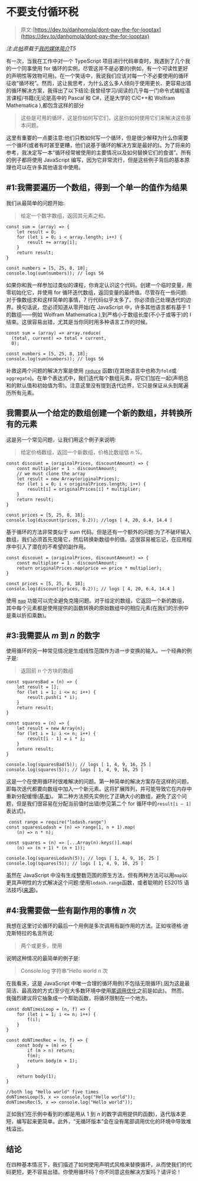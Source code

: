 # 不要支付循环税

> 原文:[https://dev.to/danhomola/dont-pay-the-for-looptax](https://dev.to/danhomola/dont-pay-the-for-looptax)

*注:此[帖](https://medium.com/@DanHomola/dont-pay-the-for-loop-tax-802d381d1cd4)原载于[我的媒体简介](https://medium.com/@DanHomola)T5*

有一次，当我在工作中对一个 TypeScript 项目进行代码审查时，我遇到了几个我的一个同事使用 for 循环的实例，尽管这并不是必要的(例如，有一个可读性更好的声明性等效物可用)。在一个笑话中，我说我们应该对每一个不必要使用的循环征收“循环税”。然而，这让我思考，为什么这么多人倾向于使用更长、更容易出错的循环解决方案，我得出了以下结论:我曾经学习/阅读的几乎每一门命令式编程语言课程/书籍(无论是高中的 Pascal 和 C#，还是大学的 C/C++和 Wolfram Mathematica ),都包含这样的部分

> 这些是可用的循环，这是你如何写它们，这是你如何使用它们来解决这些基本问题。

这里有重要的一点要注意:他们只教如何写一个循环，但是很少解释为什么你需要一个循环(或者有时甚至更糟，他们说基于循环的解决方案是最好的)。为了将来的参考，我决定写一本“循环经常被使用的主要情况以及如何替换它们的食谱”。所有的例子都将使用 JavaScript 编写，因为它非常流行，但是这些例子背后的基本原理也可以在许多其他语言中使用。

## [](#1-i-need-to-go-over-an-array-and-get-a-single-value-as-a-result)#1:我需要遍历一个数组，得到一个单一的值作为结果

我们从最简单的问题开始:

> 给定一个数字数组，返回其元素之和。

```
const sum = (array) => {
    let result = 0;
    for (let i = 0; i < array.length; i++) {
        result += array[i];
    }
    return result;
}

const numbers = [5, 25, 8, 18];
console.log(sum(numbers)); // logs 56 
```

如果你和我一样参加过类似的课程，你肯定认识这个代码。创建一个临时变量，用零初始化它，并使用 for 循环迭代数组，返回变量的最终值。尽管存在一些问题:对于像数组求和这样简单的事情，7 行代码似乎太多了。你必须自己处理迭代的边界。换句话说，您必须知道从零开始(在 JavaScript 中，许多其他语言都有基于 1 的数组——例如 Wolfram Mathematica ),到严格小于数组长度(不小于或等于)的 I 结束。这很容易出错，尤其是当你同时用多种语言工作的时候。

```
const sum = (array) => array.reduce(
  (total, current) => total + current,
  0);

const numbers = [5, 25, 8, 18];
console.log(sum(numbers)); // logs 56 
```

补救这两个问题的解决方案是使用 [`reduce`](https://developer.mozilla.org/en-US/docs/Web/JavaScript/Reference/Global_Objects/Array/Reduce) 函数(在其他语言中也称为`fold`或`aggregate`)。在单个表达式中，我们迭代每个数组元素，将它们加在一起(声明总和的默认值和初始值为零)。注意这里没有提到迭代边界，它只是保证从头到尾遍历所有元素。

## 我需要从一个给定的数组创建一个新的数组，并转换所有的元素

这是另一个常见问题，让我们用这个例子来说明:

> 给定价格数组，返回一个新数组，价格比数组低 *n* %。

```
const discount = (originalPrices, discountAmount) => {
    const multiplier = 1 - discountAmount;
    // we must clone the array
    let result = new Array(originalPrices);
    for (let i = 0; i < originalPrices.length; i++) {
        result[i] = originalPrices[i] * multiplier;
    }
    return result;
}

const prices = [5, 25, 8, 18];
console.log(discount(prices, 0.2)); //logs [ 4, 20, 6.4, 14.4 ] 
```

基于循环的方法非常类似于 sum 代码。但是还有一个额外的问题:为了不破坏输入数组，我们必须首先克隆它，然后转换新数组中的值。这很容易被忘记，在应用程序中引入了潜在的不希望的副作用。

```
const discount = (originalPrices, discountAmount) => {
    const multiplier = 1 - discountAmount;
    return originalPrices.map(price => price * multiplier);
}

const prices = [5, 25, 8, 18];
console.log(discount(prices, 0.2)); // logs [ 4, 20, 6.4, 14.4 ] 
```

使用 [`map`](https://developer.mozilla.org/en-US/docs/Web/JavaScript/Reference/Global_Objects/Array/Map) 功能可以完全避免克隆问题。对于给定的数组，它返回一个新的数组，其中每个元素都是使用提供的函数转换的原始数组中的相应元素(在我们的示例中是乘以折扣乘数)。

## [](#3-i-need-the-numbers-from-m-to-n)#3:我需要从 *m* 到 *n* 的数字

使用循环的另一种常见情况是生成线性范围作为进一步变换的输入。一个经典的例子是:

> 返回前 *n* 个方块的数组

```
const squaresBad = (n) => {
    let result = [];
    for (let i = 1; i <= n; i++) {
        result.push(i * i);
    }
    return result;
}

const squares = (n) => {
    let result = new Array(n);
    for (let i = 1; i <= n; i++) {
        result[i - 1] = i * i;
    }
    return result;
}

console.log(squaresBad(5)); // logs [ 1, 4, 9, 16, 25 ]
console.log(squares(5)); // logs [ 1, 4, 9, 16, 25 ] 
```

这是一个在使用循环时很难解决的问题。第一种简单的解决方案存在这样的问题，即每次迭代都要向数组中加入一个新元素。这将扩展阵列，并可能导致它在内存中重新分配缓慢([基准](https://jsperf.com/array-assign-into-new-array-vs-push))。
第二种方法预先实例化了正确大小的数组，避免了这个问题，但是我们很容易在分配当前值时出错(参见第二个 for 循环中的`result[i – 1]`表达式)。

```
 const range = require("lodash.range")
const squaresLodash = (n) => range(1, n + 1).map(
    (n) => n * n);

const squares = (n) => [...Array(n).keys()].map(
    (n) => (n + 1) * (n + 1));

console.log(squaresLodash(5)); // logs [ 1, 4, 9, 16, 25 ]
console.log(squares(5)); // logs [ 1, 4, 9, 16, 25 ] 
```

虽然在 JavaScript 中没有生成整数范围的原生方法，但有两种方法可以用`map`以更具声明性的方式解决这个问题:使用`lodash.range`函数，或者聪明的 ES2015 语法技巧([来源](https://stackoverflow.com/questions/3895478/does-javascript-have-a-method-like-range-to-generate-an-array-based-on-suppl/10050831#10050831))。

## [](#4-i-need-to-do-something-with-side-effects-n-times)#4:我需要做一些有副作用的事情 *n* 次

我想在这里讨论循环的最后一个用例是多次调用有副作用的方法。正如埃德格·迪克斯特拉的名言所说:

> 两个或更多，使用

说明这种情况的最简单的例子是:

> Console.log 字符串“Hello world *n* 次

在我看来，这是 JavaScript 中唯一合理的循环用例(不包括无限循环),因为这是最简洁、最高效的方式(至少在大多数环境中使用[尾调用优化](http://2ality.com/2015/06/tail-call-optimization.html)之前是如此)。
然而，我强烈建议将它抽象成一个帮助函数，将循环限制在一个地方。

```
const doNTimesLoop = (n, f) => {
    for (let i = 1; i <= n; i++) {
        f(i);
    }
}

const doNTimesRec = (n, f) => {
    const body = (m) => {
        if (m > n) return;
        f(m);
        return body(m + 1);
    }

    return body(1);
}

//both log "Hello world" five times
doNTimesLoop(5, x => console.log("Hello world"));
doNTimesRec(5, x => console.log("Hello world")); 
```

正如我们在示例中看到的(都是用从 1 到 *n* 的数字调用提供的函数)，迭代版本更短，编写起来更简单。此外，“无循环版本”会在没有尾部调用优化的环境中导致堆栈溢出。

## [](#conclusion)结论

在四种基本情况下，我们描述了如何使用声明式风格来替换循环，从而使我们的代码更短，更不容易出错。你使用循环吗？你不同意这些解决方案吗？请评论！
